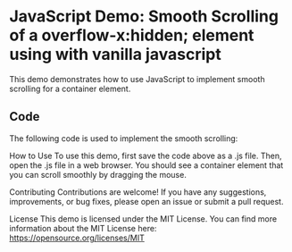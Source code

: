 # JavaScript Demo: Smooth Scrolling of a overflow-x:hidden; element using with vanilla javascript

This demo demonstrates how to use JavaScript to implement smooth scrolling for a container element.

## Code

The following code is used to implement the smooth scrolling:

How to Use
To use this demo, first save the code above as a .js file. Then, open the .js file in a web browser. You should see a container element that you can scroll smoothly by dragging the mouse.

Contributing
Contributions are welcome! If you have any suggestions, improvements, or bug fixes, please open an issue or submit a pull request.

License
This demo is licensed under the MIT License. You can find more information about the MIT License here: https://opensource.org/licenses/MIT
